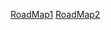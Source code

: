 [RoadMap1](https://bucolic-sprite-db6469.netlify.app/)
[RoadMap2](https://kanghyoungu.github.io/RoadMap.github.io/)
